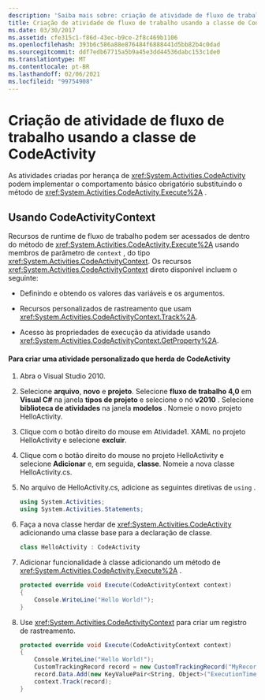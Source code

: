 ```yaml
---
description: 'Saiba mais sobre: criação de atividade de fluxo de trabalho usando a classe CodeActivity'
title: Criação de atividade de fluxo de trabalho usando a classe de CodeActivity
ms.date: 03/30/2017
ms.assetid: cfe315c1-f86d-43ec-b9ce-2f8c469b1106
ms.openlocfilehash: 393b6c586a88e876484f6888441d5bb82b4c0dad
ms.sourcegitcommit: ddf7edb67715a5b9a45e3dd44536dabc153c1de0
ms.translationtype: MT
ms.contentlocale: pt-BR
ms.lasthandoff: 02/06/2021
ms.locfileid: "99754908"
---
```

# <a name="workflow-activity-authoring-using-the-codeactivity-class"></a>Criação de atividade de fluxo de trabalho usando a classe de CodeActivity

As atividades criadas por herança de <xref:System.Activities.CodeActivity> podem implementar o comportamento básico obrigatório substituindo o método de <xref:System.Activities.CodeActivity.Execute%2A> .

## <a name="using-codeactivitycontext"></a>Usando CodeActivityContext

 Recursos de runtime de fluxo de trabalho podem ser acessados de dentro do método de <xref:System.Activities.CodeActivity.Execute%2A> usando membros de parâmetro de `context` , do tipo <xref:System.Activities.CodeActivityContext>. Os recursos <xref:System.Activities.CodeActivityContext> direto disponível incluem o seguinte:

- Definindo e obtendo os valores das variáveis e os argumentos.

- Recursos personalizados de rastreamento que usam <xref:System.Activities.CodeActivityContext.Track%2A>.

- Acesso às propriedades de execução da atividade usando <xref:System.Activities.CodeActivityContext.GetProperty%2A>.

#### <a name="to-create-a-custom-activity-that-inherits-from-codeactivity"></a>Para criar uma atividade personalizado que herda de CodeActivity

1. Abra o Visual Studio 2010.

2. Selecione **arquivo**, **novo** e **projeto**. Selecione **fluxo de trabalho 4,0** em **Visual C#** na janela **tipos de projeto** e selecione o nó **v2010** . Selecione **biblioteca de atividades** na janela **modelos** . Nomeie o novo projeto HelloActivity.

3. Clique com o botão direito do mouse em Atividade1. XAML no projeto HelloActivity e selecione **excluir**.

4. Clique com o botão direito do mouse no projeto HelloActivity e selecione **Adicionar** e, em seguida, **classe**. Nomeie a nova classe HelloActivity.cs.

5. No arquivo de HelloActivity.cs, adicione as seguintes diretivas de `using` .

    ```csharp
    using System.Activities;
    using System.Activities.Statements;
    ```

6. Faça a nova classe herdar de <xref:System.Activities.CodeActivity> adicionando uma classe base para a declaração de classe.

    ```csharp
    class HelloActivity : CodeActivity
    ```

7. Adicionar funcionalidade à classe adicionando um método de <xref:System.Activities.CodeActivity.Execute%2A> .

    ```csharp
    protected override void Execute(CodeActivityContext context)
    {
        Console.WriteLine("Hello World!");
    }
    ```

8. Use <xref:System.Activities.CodeActivityContext> para criar um registro de rastreamento.

    ```csharp
    protected override void Execute(CodeActivityContext context)
    {
        Console.WriteLine("Hello World!");
        CustomTrackingRecord record = new CustomTrackingRecord("MyRecord");
        record.Data.Add(new KeyValuePair<String, Object>("ExecutionTime", DateTime.Now));
        context.Track(record);
    }
    ```
